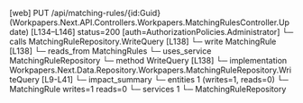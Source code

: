 [web] PUT /api/matching-rules/{id:Guid}  (Workpapers.Next.API.Controllers.Workpapers.MatchingRulesController.Update)  [L134–L146] status=200 [auth=AuthorizationPolicies.Administrator]
  └─ calls MatchingRuleRepository.WriteQuery [L138]
  └─ write MatchingRule [L138]
    └─ reads_from MatchingRules
  └─ uses_service MatchingRuleRepository
    └─ method WriteQuery [L138]
      └─ implementation Workpapers.Next.Data.Repository.Workpapers.MatchingRuleRepository.WriteQuery [L9-L41]
  └─ impact_summary
    └─ entities 1 (writes=1, reads=0)
      └─ MatchingRule writes=1 reads=0
    └─ services 1
      └─ MatchingRuleRepository

